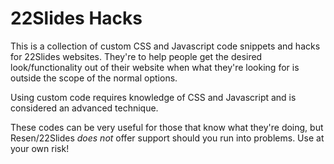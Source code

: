 # 22Slides Hacks

This is a collection of custom CSS and Javascript code snippets and hacks for 22Slides websites. They're to help people get the desired look/functionality out of their website when what they're looking for is outside the scope of the normal options.

Using custom code requires knowledge of CSS and Javascript and is considered an advanced technique.

These codes can be very useful for those that know what they're doing, but Resen/22Slides *does not* offer support should you run into problems. Use at your own risk!
